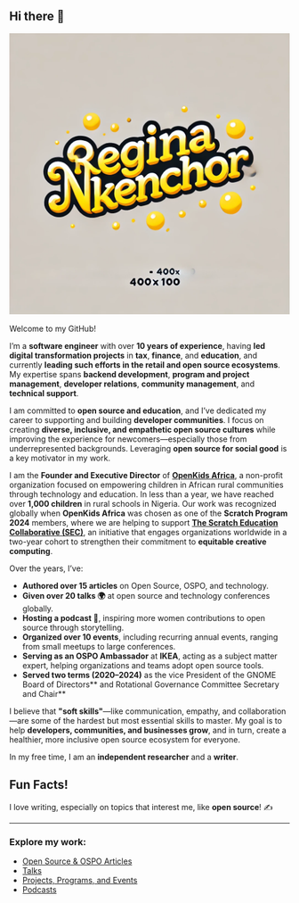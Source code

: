 ## Hi there 👋

![Bouncing Name](https://github.com/reginankenchor/reginankenchor/blob/main/DALL%C2%B7E%202024-09-14%2015.25.52%20-%20An%20SVG-style%20image%20showing%20the%20name%20'%E2%9C%A8%20Regina%20Nkenchor%20%E2%9C%A8'%20with%20a%20bright%20yellow%20text%2C%20and%20a%20smooth%20bouncing%20animation%20effect.%20The%20text%20is%20centered%2C%20usi.webp)

Welcome to my GitHub! 

I’m a **software engineer** with over **10 years of experience**, having **led digital transformation projects** in **tax**, **finance**, and **education**, and currently **leading such efforts in the retail and open source ecosystems**. My expertise spans **backend development**, **program and project management**, **developer relations**, **community management**, and **technical support**.

I am committed to **open source and education**, and I’ve dedicated my career to supporting and building **developer communities**. I focus on creating **diverse, inclusive, and empathetic open source cultures** while improving the experience for newcomers—especially those from underrepresented backgrounds. Leveraging **open source for social good** is a key motivator in my work.

I am the **Founder and Executive Director** of **[OpenKids Africa](https://www.openkidsafrica.org/)**, a non-profit organization focused on empowering children in African rural communities through technology and education. In less than a year, we have reached over **1,000 children** in rural schools in Nigeria. Our work was recognized globally when **OpenKids Africa** was chosen as one of the **Scratch Program 2024** members, where we are helping to support **[The Scratch Education Collaborative (SEC)](https://sip.scratch.mit.edu/sec/)**, an initiative that engages organizations worldwide in a two-year cohort to strengthen their commitment to **equitable creative computing**.

Over the years, I’ve:
- **Authored over 15 articles** on Open Source, OSPO, and technology. 
- **Given over 20 talks 🌍** at open source and technology conferences globally.  
- **Hosting a podcast 🎤**, inspiring more women contributions to open source through storytelling.  
- **Organized over 10 events**, including recurring annual events, ranging from small meetups to large conferences.  
- **Serving as an OSPO Ambassador** at **IKEA**, acting as a subject matter expert, helping organizations and teams adopt open source tools.  
- **Served two terms (2020–2024)** as the vice President of the GNOME Board of Directors** and Rotational Governance Committee Secretary and Chair**

I believe that **"soft skills"**—like communication, empathy, and collaboration—are some of the hardest but most essential skills to master. My goal is to help **developers, communities, and businesses grow**, and in turn, create a healthier, more inclusive open source ecosystem for everyone.

In my free time, I am an **independent researcher** and a **writer**.

## Fun Facts!  
I love writing, especially on topics that interest me, like **open source**! ✍️

---

### Explore my work:

- [Open Source & OSPO Articles](opensource_and_ospo_articles.md)  
- [Talks](talks.md)  
- [Projects, Programs, and Events](projects_and_programs.md)  
- [Podcasts](podcasts.md)



<!--
**reginankenchor/reginankenchor** is a ✨ _special_ ✨ repository because its `README.md` (this file) appears on your GitHub profile.


